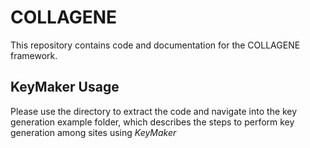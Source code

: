# COLLAGENE #
This repository contains code and documentation for the COLLAGENE framework.

## KeyMaker Usage
Please use the directory to extract the code and navigate into the key generation example folder, which describes the steps to perform key generation among sites using *KeyMaker*

